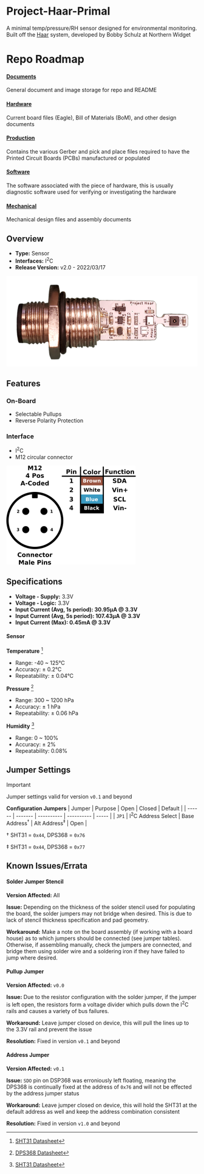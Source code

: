 # Project-Haar-Primal
A minimal temp/pressure/RH sensor designed for environmental monitoring. Built off the [Haar](https://github.com/NorthernWidget-Skunkworks/Project-Haar) system, developed by Bobby Schulz at Northern Widget 

# Repo Roadmap
#### [Documents](Documents/) 

General document and image storage for repo and README

#### [Hardware](Hardware/)

Current board files (Eagle), Bill of Materials (BoM), and other design documents

#### [Production](Production/)

Contains the various Gerber and pick and place files required to have the Printed Circuit Boards (PCBs) manufactured or populated 

#### [Software](Software/)

The software associated with the piece of hardware, this is usually diagnostic software used for verifying or investigating the hardware

#### [Mechanical](Mechanical/)

Mechanical design files and assembly documents

<!-- #### [Testing](Testing/)

Scripts and results from the testing process and development process. Contains more detailed information about documented issues among other testing. 
 -->


## Overview
* **Type:** Sensor
* **Interfaces:** I<sup>2</sup>C
* **Release Version:** v2.0 - 2022/03/17

![Haar Board Cutout](Documents/HaarCutout.png)

<!-- ![Haar v0.0 - Bottom](Documents/Images/Haar_0v0_Bottom_Cropped.jpg) -->

## Features
### On-Board
* Selectable Pullups
* Reverse Polarity Protection  

### Interface
* I<sup>2</sup>C
* M12 circular connector 

<picture>
  <source media="(prefers-color-scheme: dark)" srcset="Documents/Pinout_LIGHT.png">
  <img alt="Haar Connector Pinout" src="Documents/Pinout.png">
</picture>

## Specifications
* **Voltage - Supply:** 3.3V
* **Voltage - Logic:** 3.3V
* **Input Current (Avg, 1s period): 30.95&mu;A @ 3.3V**
* **Input Current (Avg, 5s period): 107.43&mu;A @ 3.3V**
* **Input Current (Max): 0.45mA @ 3.3V**

#### Sensor
**Temperature** [^1]
* Range: -40 ~ 125°C 
* Accuracy: &plusmn; 0.2°C
* Repeatability: &plusmn; 0.04°C

**Pressure** [^2]
* Range: 300 ~ 1200 hPa  
* Accuracy: &plusmn; 1 hPa
* Repeatability: &plusmn; 0.06 hPa

**Humidity** [^1]
* Range: 0 ~ 100%
* Accuracy: &plusmn; 2%
* Repeatability: 0.08%

[^1]: [SHT31 Datasheet](https://sensirion.com/media/documents/213E6A3B/63A5A569/Datasheet_SHT3x_DIS.pdf)
[^2]: [DPS368 Datasheet](https://www.infineon.com/dgdl/Infineon-DPS368-DS-v01_00-EN.pdf?fileId=5546d46269e1c019016a0c45105d4b40)


## Jumper Settings 

> [!IMPORTANT]
> Jumper settings valid for version `v0.1` and beyond

**Configuration Jumpers**
| Jumper | Purpose | Open | Closed | Default | 
| ------ | ------- | ---------- | ---------- | ----- | 
| `JP1` | I<sup>2</sup>C Address Select | Base Address<sup>&dagger;</sup> | Alt Address<sup>&Dagger;</sup> | Open |

&dagger; SHT31 = `0x44`, DPS368 = `0x76`

&Dagger; SHT31 = `0x44`, DPS368 = `0x77`

## Known Issues/Errata

#### Solder Jumper Stencil

**Version Affected:** All

**Issue:** Depending on the thickness of the solder stencil used for populating the board, the solder jumpers may not bridge when desired. This is due to lack of stencil thickness specification and pad geometry.

**Workaround:** Make a note on the board assembly (if working with a board house) as to which jumpers should be connected (see jumper tables). Otherwise, if assembling manually, check the jumpers are connected, and bridge them using solder wire and a soldering iron if they have failed to jump where desired. 

#### Pullup Jumper

**Version Affected:** `v0.0`

**Issue:** Due to the resistor configuration with the solder jumper, if the jumper is left open, the resistors form a voltage divider which pulls down the I<sup>2</sup>C rails and causes a variety of bus failures.

**Workaround:** Leave jumper closed on device, this will pull the lines up to the 3.3V rail and prevent the issue 

**Resolution:** Fixed in version `v0.1` and beyond  

#### Address Jumper

**Version Affected:** `v0.1`

**Issue:** `SDO` pin on DSP368 was erroniously left floating, meaning the DPS368 is continually fixed at the address of `0x76` and will not be effected by the address jumper status

**Workaround:** Leave jumper closed on device, this will hold the SHT31 at the default address as well and keep the address combination consistent 

**Resolution:** Fixed in version `v1.0` and beyond  